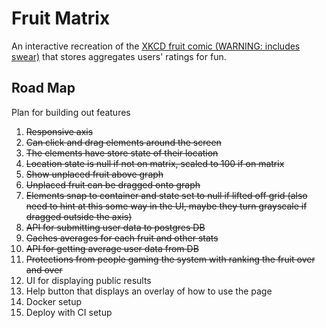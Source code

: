 # Fruit Matrix

An interactive recreation of the [XKCD fruit comic (WARNING: includes swear)](https://xkcd.com/388/) that stores aggregates users' ratings for fun.

## Road Map

Plan for building out features

1. ~~Responsive axis~~
2. ~~Can click and drag elements around the screen~~
3. ~~The elements have store state of their location~~
4. ~~Location state is null if not on matrix, scaled to 100 if on matrix~~
5. ~~Show unplaced fruit above graph~~
6. ~~Unplaced fruit can be dragged onto graph~~
7. ~~Elements snap to container and state set to null if lifted off grid (also need to hint at this some way in the UI, maybe they turn grayscale if dragged outside the axis)~~
8. ~~API for submitting user data to postgres DB~~
9. ~~Caches averages for each fruit and other stats~~
10. ~~API for getting average user data from DB~~
11. ~~Protections from people gaming the system with ranking the fruit over and over~~
12. UI for displaying public results
13. Help button that displays an overlay of how to use the page
14. Docker setup
15. Deploy with CI setup
